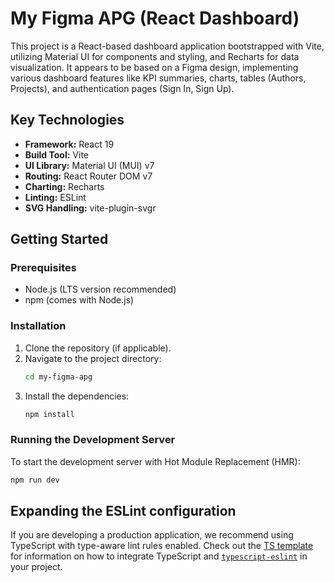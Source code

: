 # My Figma APG (React Dashboard)

This project is a React-based dashboard application bootstrapped with Vite, utilizing Material UI for components and styling, and Recharts for data visualization. It appears to be based on a Figma design, implementing various dashboard features like KPI summaries, charts, tables (Authors, Projects), and authentication pages (Sign In, Sign Up).

## Key Technologies

*   **Framework:** React 19
*   **Build Tool:** Vite
*   **UI Library:** Material UI (MUI) v7
*   **Routing:** React Router DOM v7
*   **Charting:** Recharts
*   **Linting:** ESLint
*   **SVG Handling:** vite-plugin-svgr

## Getting Started

### Prerequisites

*   Node.js (LTS version recommended)
*   npm (comes with Node.js)

### Installation

1.  Clone the repository (if applicable).
2.  Navigate to the project directory:
    ```bash
    cd my-figma-apg
    ```
3.  Install the dependencies:
    ```bash
    npm install
    ```

### Running the Development Server

To start the development server with Hot Module Replacement (HMR):

```bash
npm run dev
```

## Expanding the ESLint configuration

If you are developing a production application, we recommend using TypeScript with type-aware lint rules enabled. Check out the [TS template](https://github.com/vitejs/vite/tree/main/packages/create-vite/template-react-ts) for information on how to integrate TypeScript and [`typescript-eslint`](https://typescript-eslint.io) in your project.
